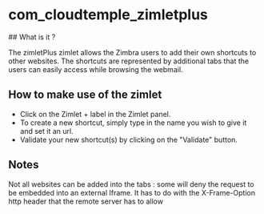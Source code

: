 # com_cloudtemple_zimletplus

## What is it ? 

The zimletPlus zimlet allows the Zimbra users to add their own shortcuts to other websites. The shortcuts are represented by additional tabs that the users can easily access while browsing the webmail.

## How to make use of the zimlet

 * Click on the Zimlet + label in the Zimlet panel.
 * To create a new shortcut, simply type in the name you wish to give it and set it an url.
 * Validate your new shortcut(s) by clicking on the "Validate" button.
 
## Notes 
 
Not all websites can be added into the tabs : some will deny the request to be embedded into an external Iframe. It has to do with the X-Frame-Option http header that the remote server has to allow



